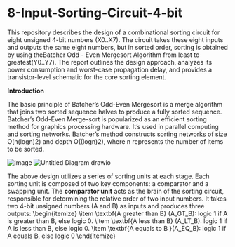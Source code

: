 # 8-Input-Sorting-Circuit-4-bit

This repository describes the design of a combinational sorting circuit for eight unsigned 4-bit numbers (X0..X7). The circuit takes these eight inputs and outputs the same eight numbers, but in sorted order, sorting is obtained by using theBatcher Odd - Even Mergesort Algorithm from least to greatest(Y0..Y7). The report outlines the design approach, analyzes its power consumption and worst-case propagation delay, and provides a transistor-level schematic for the core sorting element.

**Introduction**

The basic principle of Batcher’s Odd-Even Mergesort is a merge algorithm that joins two sorted sequence halves to produce a fully sorted sequence. Batcher’s Odd-Even Merge-sort is popularized as an efficient sorting method for graphics processing hardware. It’s used in parallel computing and sorting networks. Batcher’s method constructs sorting networks of size O(n(logn)2) and depth O((logn)2), where n represents the number of items to be sorted.

![image](https://github.com/Nirvan-Mishra-09/8-Input-Sorting-Circuit-4-bit/assets/127642231/52aa2329-28de-4793-be5f-5642ffc34256)
![Untitled Diagram drawio](https://github.com/Nirvan-Mishra-09/8-Input-Sorting-Circuit-4-bit/assets/127642231/b81f5593-5dde-4184-a342-7a5e6c605c56)

The above design  utilizes a series of sorting units at each stage. Each sorting unit is composed of two key components: a comparator and a swapping unit.
The **comparator unit** acts as the brain of the sorting circuit, responsible for determining the relative order of two input numbers. It takes two 4-bit unsigned numbers (A and B) as inputs and produces three outputs:
\begin{itemize}
    \item \textbf{A greater than B} \(A\_GT\_B\): logic 1 if A is greater than B, else logic 0.
    \item \textbf{A less than B} \(A\_LT\_B\): logic 1 if A is less than B, else logic 0.
    \item \textbf{A equals to B }\(A\_EQ\_B\): logic 1 if A equals B, else logic 0
\end{itemize}
